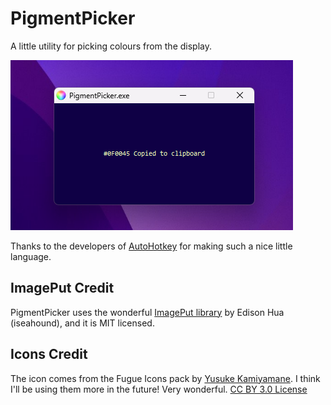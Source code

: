 # PigmentPicker 

A little utility for picking colours from the display. 

![Screenshot](https://raw.githubusercontent.com/Softwave/MyAutoHotkey/main/Utils/PigmentPicker/screens/1.png)

Thanks to the developers of [AutoHotkey](https://www.autohotkey.com/) for making such a nice little language.

## ImagePut Credit

PigmentPicker uses the wonderful [ImagePut library](https://github.com/iseahound/ImagePut) by Edison Hua (iseahound), and it is MIT licensed.

## Icons Credit 

The icon comes from the Fugue Icons pack by [Yusuke Kamiyamane](https://p.yusukekamiyamane.com/). I think I'll be using them more in the future! Very wonderful. [CC BY 3.0 License](https://creativecommons.org/licenses/by/3.0/)